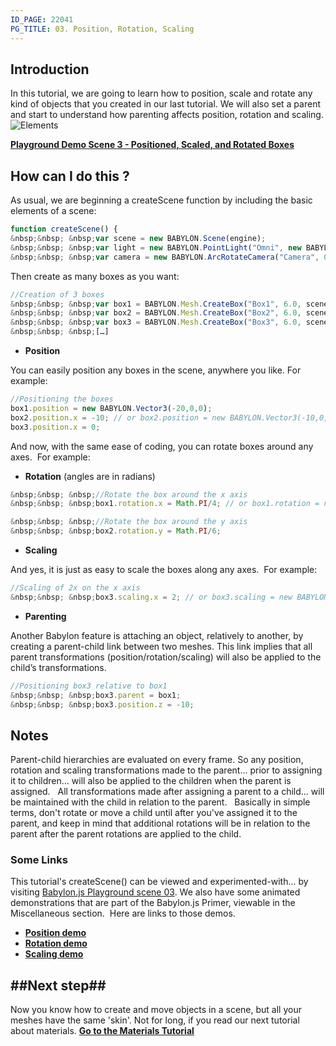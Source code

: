 ```yaml
---
ID_PAGE: 22041
PG_TITLE: 03. Position, Rotation, Scaling
---
```

## Introduction

In this tutorial, we are going to learn how to position, scale and rotate any kind of objects that you created in our last tutorial. We will also set a parent and start to understand how parenting affects position, rotation and scaling.
![Elements](http://www.babylonjs.com/tutorials/03%20-%20Rotation%20and%20scaling/03.png)

[**Playground Demo Scene 3 - Positioned, Scaled, and Rotated Boxes**](http://babylonjs-playground.azurewebsites.net/?3)

## How can I do this ?
As usual, we are beginning a createScene function by including the basic elements of a scene:
```javascript
function createScene() {
&nbsp;&nbsp; &nbsp;var scene = new BABYLON.Scene(engine);
&nbsp;&nbsp; &nbsp;var light = new BABYLON.PointLight("Omni", new BABYLON.Vector3(0, 100, 100), scene);
&nbsp;&nbsp; &nbsp;var camera = new BABYLON.ArcRotateCamera("Camera", 0, 0.8, 100, new BABYLON.Vector3.Zero(), scene);
```

Then create as many boxes as you want:
```javascript
//Creation of 3 boxes
&nbsp;&nbsp; &nbsp;var box1 = BABYLON.Mesh.CreateBox("Box1", 6.0, scene);
&nbsp;&nbsp; &nbsp;var box2 = BABYLON.Mesh.CreateBox("Box2", 6.0, scene);
&nbsp;&nbsp; &nbsp;var box3 = BABYLON.Mesh.CreateBox("Box3", 6.0, scene);
&nbsp;&nbsp; &nbsp;[…]
```
* **Position**

You can easily position any boxes in the scene, anywhere you like. For example:

```javascript
//Positioning the boxes
box1.position = new BABYLON.Vector3(-20,0,0);
box2.position.x = -10; // or box2.position = new BABYLON.Vector3(-10,0,0);
box3.position.x = 0;
```

And now, with the same ease of coding, you can rotate boxes around any axes.&nbsp; For example:

* **Rotation** (angles are in radians)
```javascript
&nbsp;&nbsp; &nbsp;//Rotate the box around the x axis
&nbsp;&nbsp; &nbsp;box1.rotation.x = Math.PI/4; // or box1.rotation = new BABYLON.Vector3(Math.PI/4,0,0);

&nbsp;&nbsp; &nbsp;//Rotate the box around the y axis
&nbsp;&nbsp; &nbsp;box2.rotation.y = Math.PI/6;
```

* **Scaling**

And yes, it is just as easy to scale the boxes along any axes.&nbsp; For example:
```javascript
//Scaling of 2x on the x axis
&nbsp;&nbsp; &nbsp;box3.scaling.x = 2; // or box3.scaling = new BABYLON.Vector3(2,1,1);
```

* **Parenting**

Another Babylon feature is attaching an object, relatively to another, by creating a parent-child link between two meshes. This link implies that all parent transformations (position/rotation/scaling) will also be applied to the child’s transformations.
```javascript
//Positioning box3 relative to box1
&nbsp;&nbsp; &nbsp;box3.parent = box1;
&nbsp;&nbsp; &nbsp;box3.position.z = -10;
```

## Notes
Parent-child hierarchies are evaluated on every frame. So any position, rotation and scaling transformations made to the parent... prior to assigning it to children... will also be applied to the children when the parent is assigned.
&nbsp;
All transformations made after assigning a parent to a child... will be maintained with the child in relation to the parent.
&nbsp;
Basically in simple terms, don't rotate or move a child until after you've assigned it to the parent, and keep in mind that additional rotations will be in relation to the parent after the parent rotations are applied to the child.

### Some Links
This tutorial's createScene() can be viewed and experimented-with... by visiting [Babylon.js Playground scene 03](http://www.babylonjs.com/playground/?3). We also have some animated demonstrations that are part of the Babylon.js Primer, viewable in the Miscellaneous section.&nbsp; Here are links to those demos.

* [**Position demo**](http://www.babylonjs.com/playground/#35CPC)
* [**Rotation demo**](http://www.babylonjs.com/playground/#YIT1S)
* [**Scaling demo**](http://www.babylonjs.com/playground/#1VMQNH)


##Next step##
----
Now you know how to create and move objects in a scene, but all your meshes have the same 'skin'. Not for long, if you read our next tutorial about materials. [**Go to the Materials Tutorial**](http://doc.babylonjs.com/page.php?p=22051)